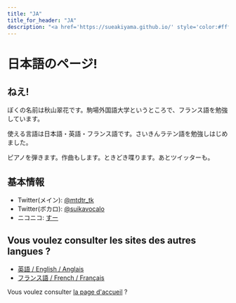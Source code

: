 ```yaml
---
title: "JA"
title_for_header: "JA"
description: "<a href='https://sueakiyama.github.io/' style='color:#ffffff'><u>Le Site Web de Suika Akiyama</u></a>"
---
```


# 日本語のページ!

## ねえ!
ぼくの名前は秋山翠花です。駒場外国語大学というところで、フランス語を勉強しています。

使える言語は日本語・英語・フランス語です。さいきんラテン語を勉強しはじめました。

ピアノを弾きます。作曲もします。ときどき喋ります。あとツイッターも。

## 基本情報
- Twitter(メイン): [@mtdtr_tk](https://twitter.com/mtdtr_tk)
- Twitter(ボカロ): [@suikavocalo](https://twitter.com/suikavocalo)
- ニコニコ: [すー](https://www.nicovideo.jp/user/97810681/video)

## Vous voulez consulter les sites des autres langues ?
- [英語 / English / Anglais](index-en)
- [フランス語 / French / Français](index-fr)

Vous voulez consulter [la page d'accueil](index) ?
